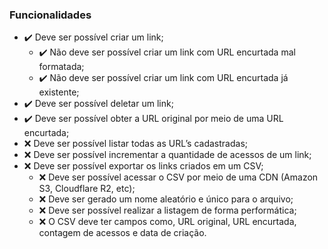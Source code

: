 ### Funcionalidades
- ✔️  Deve ser possível criar um link;
  - ✔️  Não deve ser possível criar um link com URL encurtada mal formatada;
  - ✔️  Não deve ser possível criar um link com URL encurtada já existente;
- ✔️  Deve ser possível deletar um link;
- ✔️  Deve ser possível obter a URL original por meio de uma URL encurtada;
- ❌  Deve ser possível listar todas as URL’s cadastradas;
- ❌  Deve ser possível incrementar a quantidade de acessos de um link;
- ❌  Deve ser possível exportar os links criados em um CSV;
  - ❌  Deve ser possível acessar o CSV por meio de uma CDN (Amazon S3, Cloudflare R2, etc);
  - ❌  Deve ser gerado um nome aleatório e único para o arquivo;
  - ❌  Deve ser possível realizar a listagem de forma performática;
  - ❌  O CSV deve ter campos como, URL original, URL encurtada, contagem de acessos e data de criação.